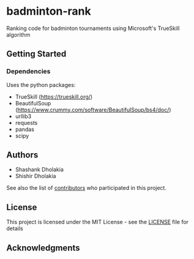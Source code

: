 # badminton-rank
Ranking code for badminton tournaments using Microsoft's TrueSkill algorithm


## Getting Started


### Dependencies

Uses the python packages:
* TrueSkill (https://trueskill.org/)
* BeautifulSoup (https://www.crummy.com/software/BeautifulSoup/bs4/doc/)
* urllib3 
* requests
* pandas
* scipy

## Authors

* Shashank Dholakia
* Shishir Dholakia

See also the list of [contributors](https://github.com/shashankdholakia/badminton-rank/contributors) who participated in this project.

## License

This project is licensed under the MIT License - see the [LICENSE](LICENSE) file for details

## Acknowledgments


